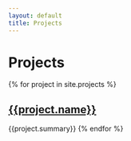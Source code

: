 ```yaml
---
layout: default
title: Projects
---
```

# Projects

{% for project in site.projects %}
	<h2><a href="{{project.url}}">{{project.name}}</a></h2>
	{{project.summary}}
{% endfor %}